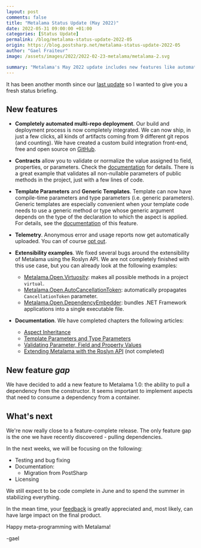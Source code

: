 ```yaml
---
layout: post 
comments: false
title: "Metalama Status Update (May 2022)"
date: 2022-05-31 09:00:00 +01:00
categories: [Status Update]
permalink: /blog/metalama-status-update-2022-05
origin: https://blog.postsharp.net/metalama-status-update-2022-05
author: "Gael Fraiteur"
image: /assets/images/2022/2022-02-23-metalama/metalama-2.svg

summary: "Metalama's May 2022 update includes new features like automated multi-repo deployment, contracts, template parameters, generic templates, telemetry, extensibility examples, and documentation. They plan to add a feature to pull a dependency from the constructor."
---
```


It has been another month since our [last update](https://metalama.net/blog/metalama-status-update-2022-04) so I wanted to give you a fresh status briefing.



## New features


* **Completely automated multi-repo deployment**. Our build and deployment process is now completely integrated. We can now ship, in just a few clicks, all kinds of artifacts coming from 9 different git repos (and counting). We have created a custom build integration front-end, free and open source on [GitHub](https://github.com/postsharp/PostSharp.Engineering).
  
* **Contracts** allow you to validate or normalize the value assigned to field, properties, or parameters. Check the [documentation](https://doc.metalama.net/aspects/advising/contracts) for details. There is a great example that validates all non-nullable parameters of public methods in the project, just with a few lines of code.

* **Template Parameters** and **Generic Templates**. Template can now have compile-time parameters and type parameters (i.e. generic parameters). Generic templates are especially convenient when your template code needs to use a generic method or type whose generic argument depends on the type of the declaration to which the aspect is applied. For details, see the [documentation](https://doc.metalama.net/aspects/templates/template-parameters) of this feature.

* **Telemetry**. Anonymous error and usage reports now get automatically uploaded. You can of course [opt out](https://doc.metalama.net/deployment/telemetry).

* **Extensibility examples**. We fixed several bugs around the extensibility of Metalama using the Roslyn API. We are not completely finished with this use case, but you can already look at the following examples:

  
  * [Metalama.Open.Virtuosity](https://github.com/metalama/Metalama.Open.Virtuosity): makes all possible methods in a project `virtual`.
  * [Metalama.Open.AutoCancellationToken](https://github.com/metalama/Metalama.Open.AutoCancellationToken): automatically propagates `CancellationToken` parameter.
  * [Metalama.Open.DependencyEmbedder](https://github.com/metalama/Metalama.Open.DependencyEmbedder): bundles .NET Framework applications into a single executable file.

* **Documentation**. We have completed chapters the following articles:
  * [Aspect Inheritance](https://doc.metalama.net/aspects/aspect-inheritance)
  * [Template Parameters and Type Parameters](https://doc.metalama.net/aspects/templates/template-parameters)
  * [Validating Parameter, Field and Property Values](https://doc.metalama.net/aspects/advising/contracts)
  * [Extending Metalama with the Roslyn API](https://doc.metalama.net/sdk/sdk) (not completed)


## New feature _gap_

We have decided to add a new feature to Metalama 1.0: the ability to pull a dependency from the constructor. It seems important to implement aspects that need to consume a dependency from a container.

## What's next

We're now really close to a feature-complete release. The only feature gap is the one we have recently discovered - pulling dependencies.

In the next weeks, we will be focusing on the following:

* Testing and bug fixing
* Documentation:
  *  Migration from PostSharp
* Licensing

We still expect to be code complete in June and to spend the summer in stabilizing everything.

In the mean time, your [feedback](https://www.postsharp.net/metalama/support) is greatly appreciated and, most likely, can have large impact on the final product.

Happy meta-programming with Metalama!

-gael

